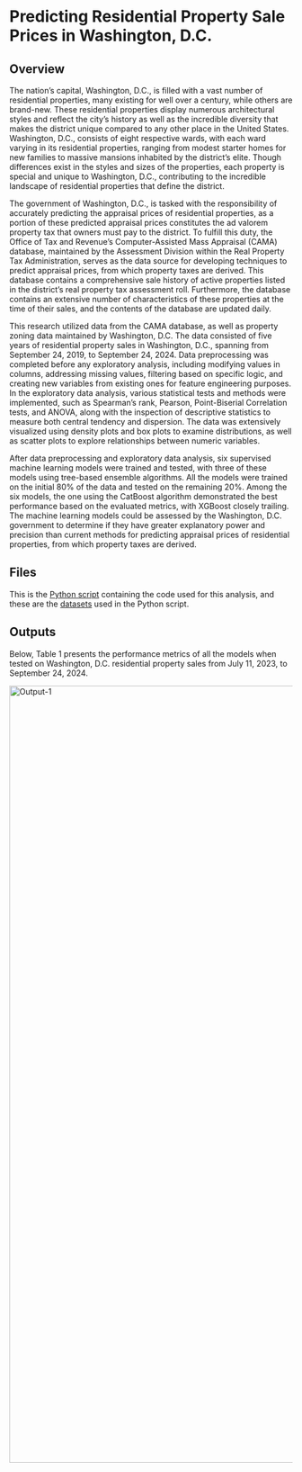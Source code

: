 # Predicting Residential Property Sale Prices in Washington, D.C.

## Overview

The nation’s capital, Washington, D.C., is filled with a vast number of residential properties, many existing for well over a century, while others are brand-new. These residential properties display numerous architectural styles and reflect the city’s history as well as the incredible diversity that makes the district unique compared to any other place in the United States. Washington, D.C., consists of eight respective wards, with each ward varying in its residential properties, ranging from modest starter homes for new families to massive mansions inhabited by the district’s elite. Though differences exist in the styles and sizes of the properties, each property is special and unique to Washington, D.C., contributing to the incredible landscape of residential properties that define the district.

The government of Washington, D.C., is tasked with the responsibility of accurately predicting the appraisal prices of residential properties, as a portion of these predicted appraisal prices constitutes the ad valorem property tax that owners must pay to the district. To fulfill this duty, the Office of Tax and Revenue’s Computer-Assisted Mass Appraisal (CAMA) database, maintained by the Assessment Division within the Real Property Tax Administration, serves as the data source for developing techniques to predict appraisal prices, from which property taxes are derived. This database contains a comprehensive sale history of active properties listed in the district’s real property tax assessment roll. Furthermore, the database contains an extensive number of characteristics of these properties at the time of their sales, and the contents of the database are updated daily.

This research utilized data from the CAMA database, as well as property zoning data maintained by Washington, D.C. The data consisted of five years of residential property sales in Washington, D.C., spanning from September 24, 2019, to September 24, 2024. Data preprocessing was completed before any exploratory analysis, including modifying values in columns, addressing missing values, filtering based on specific logic, and creating new variables from existing ones for feature engineering purposes. In the exploratory data analysis, various statistical tests and methods were implemented, such as Spearman’s rank, Pearson, Point-Biserial Correlation tests, and ANOVA, along with the inspection of descriptive statistics to measure both central tendency and dispersion. The data was extensively visualized using density plots and box plots to examine distributions, as well as scatter plots to explore relationships between numeric variables.

After data preprocessing and exploratory data analysis, six supervised machine learning models were trained and tested, with three of these models using tree-based ensemble algorithms. All the models were trained on the initial 80% of the data and tested on the remaining 20%. Among the six models, the one using the CatBoost algorithm demonstrated the best performance based on the evaluated metrics, with XGBoost closely trailing. The machine learning models could be assessed by the Washington, D.C. government to determine if they have greater explanatory power and precision than current methods for predicting appraisal prices of residential properties, from which property taxes are derived. 

## Files

This is the [Python script](https://github.com/AlexZak135/DC-Residential-Properties/blob/main/Code/DC-Residential-Properties-Code.py) containing the code used for this analysis, and these are the [datasets](https://github.com/AlexZak135/DC-Residential-Properties/tree/main/Data) used in the Python script.

## Outputs

Below, Table 1 presents the performance metrics of all the models when tested on Washington, D.C. residential property sales from July 11, 2023, to September 24, 2024. 

<img width="1382" alt="Output-1" src="https://github.com/user-attachments/assets/a3d9ad90-a27c-4343-a131-b2e8ec836606" />
